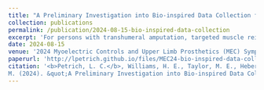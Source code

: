 ```yaml
---
title: "A Preliminary Investigation into Bio-inspired Data Collection for Transhumeral Targeted Muscle Reinnervation Prosthetic Control."
collection: publications
permalink: /publication/2024-08-15-bio-inspired-data-collection
excerpt: 'For persons with transhumeral amputation, targeted muscle reinnervation (TMR) has unlocked the potential for innovative and intuitive control of myoelectric prostheses. There are many open source datasets available for training machine learning (ML) models for transradial and transhumeral prosthetic control. However, to the best of our knowledge, no datasets have been gathered in different limb positions with the intent of training models specifically for persons with transhumeral amputation who have undergone TMR surgery. Moreover, such a dataset is challenging to curate as TMR is still a relatively new surgical technique and there are few people with TMR. In this work we present a novel biologically-inspired protocol for collecting data from persons both with and without upper-limb amputations that can be used to train generalized ML models for this growing population of users. Our results from a three-participant pilot study suggest that by choosing targeted sensor placements that correspond to specific limb nerve/muscle compartment associations post-TMR surgery, we can potentially capture control-relevant muscle activation patterns from persons without limb difference that closely resemble expectations of anatomical prime movers. We expect this collection protocol to provide further utility in studying the relationship between limb positions and myocontrol signals, and differences between isotonic and isometric muscle contractions during prosthesis use, leading to a new generation of TMR-ready control solutions.'
date: 2024-08-15
venue: '2024 Myoelectric Controls and Upper Limb Prosthetics (MEC) Symposium'
paperurl: 'http://lpetrich.github.io/files/MEC24-bio-inspired-data-collection.pdf'
citation: '<b>Petrich, L. C.</b>, Williams, H. E., Taylor, M. E., Hebert, J. S., Lemelin, P., Shehata, A. W., and Pilarski, P.
M. (2024). &quot;A Preliminary Investigation into Bio-inspired Data Collection for Transhumeral Targeted Muscle Reinnervation Prosthetic Control.&quot; <i>Myoelectric Controls and Upper Limb Prosthetics (MEC) Symposium</i>.'
---
```

<!-- Need comment here for some reason otherwise Abstract word shows on main publications page -->
